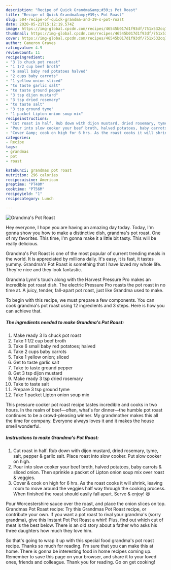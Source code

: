 ```yaml
---
description: "Recipe of Quick Grandma&amp;#39;s Pot Roast"
title: "Recipe of Quick Grandma&amp;#39;s Pot Roast"
slug: 504-recipe-of-quick-grandma-and-39-s-pot-roast
date: 2020-05-21T15:12:19.574Z
image: https://img-global.cpcdn.com/recipes/46545b017d1f93df/751x532cq70/grandmas-pot-roast-recipe-main-photo.jpg
thumbnail: https://img-global.cpcdn.com/recipes/46545b017d1f93df/751x532cq70/grandmas-pot-roast-recipe-main-photo.jpg
cover: https://img-global.cpcdn.com/recipes/46545b017d1f93df/751x532cq70/grandmas-pot-roast-recipe-main-photo.jpg
author: Cameron Graves
ratingvalue: 4.9
reviewcount: 11
recipeingredient:
- "3 lb chuck pot roast"
- "1 1/2 cup beef broth"
- "6 small baby red potatoes halved"
- "2 cups baby carrots"
- "1 yellow onion sliced"
- "to taste garlic salt"
- "to taste ground pepper"
- "3 tsp dijon mustard"
- "3 tsp dried rosemary"
- "to taste salt"
- "3 tsp ground tyme"
- "1 packet Lipton onion soup mix"
recipeinstructions:
- "Cut roast in half. Rub down with dijon mustard, dried rosemary, tyme, salt, pepper &amp; garlic salt. Place roast into slow cooker. Put slow cooker on high."
- "Pour into slow cooker your beef broth, halved potatoes, baby carrots &amp; sliced onion. Then sprinkle a packet of Lipton onion soup mix over roast &amp; veggies."
- "Cover &amp; cook on high for 6 hrs. As the roast cooks it will shrink, leaving room to move around the veggies half way through the cooking process. When finished the roast should easily fall apart. Serve &amp; enjoy! 😆"
categories:
- Recipe
tags:
- grandmas
- pot
- roast

katakunci: grandmas pot roast 
nutrition: 296 calories
recipecuisine: American
preptime: "PT40M"
cooktime: "PT56M"
recipeyield: "1"
recipecategory: Lunch

---
```



![Grandma&#39;s Pot Roast](https://img-global.cpcdn.com/recipes/46545b017d1f93df/751x532cq70/grandmas-pot-roast-recipe-main-photo.jpg)

Hey everyone, I hope you are having an amazing day today. Today, I'm gonna show you how to make a distinctive dish, grandma&#39;s pot roast. One of my favorites. This time, I'm gonna make it a little bit tasty. This will be really delicious.

Grandma&#39;s Pot Roast is one of the most popular of current trending meals in the world. It is appreciated by millions daily. It's easy, it is fast, it tastes yummy. Grandma&#39;s Pot Roast is something that I have loved my whole life. They're nice and they look fantastic.

Grandma Lynn&#39;s touch along with the Harvest Pressure Pro makes an incredible pot roast dish. The electric Pressure Pro roasts the pot roast in no time at. A juicy, tender, fall-apart pot roast, just like Grandma used to make.


To begin with this recipe, we must prepare a few components. You can cook grandma&#39;s pot roast using 12 ingredients and 3 steps. Here is how you can achieve that.

<!--inarticleads1-->

##### The ingredients needed to make Grandma&#39;s Pot Roast:

1. Make ready 3 lb chuck pot roast
1. Take 1 1/2 cup beef broth
1. Take 6 small baby red potatoes; halved
1. Take 2 cups baby carrots
1. Take 1 yellow onion; sliced
1. Get to taste garlic salt
1. Take to taste ground pepper
1. Get 3 tsp dijon mustard
1. Make ready 3 tsp dried rosemary
1. Take to taste salt
1. Prepare 3 tsp ground tyme
1. Take 1 packet Lipton onion soup mix


This pressure cooker pot roast recipe tastes incredible and cooks in two hours. In the realm of beef—often, what&#39;s for dinner—the humble pot roast continues to be a crowd-pleasing winner. My grandmother makes this all the time for company. Everyone always loves it and it makes the house smell wonderful. 

<!--inarticleads2-->

##### Instructions to make Grandma&#39;s Pot Roast:

1. Cut roast in half. Rub down with dijon mustard, dried rosemary, tyme, salt, pepper &amp; garlic salt. Place roast into slow cooker. Put slow cooker on high.
1. Pour into slow cooker your beef broth, halved potatoes, baby carrots &amp; sliced onion. Then sprinkle a packet of Lipton onion soup mix over roast &amp; veggies.
1. Cover &amp; cook on high for 6 hrs. As the roast cooks it will shrink, leaving room to move around the veggies half way through the cooking process. When finished the roast should easily fall apart. Serve &amp; enjoy! 😆


Pour Worcestershire sauce over the roast, and place the onion slices on top. Grandmas Pot Roast recipe: Try this Grandmas Pot Roast recipe, or contribute your own. If you want a pot roast to rival your grandma&#39;s (sorry grandma), give this Instant Pot Pot Roast a whirl! Plus, find out which cut of meat is the best below. There is an old story about a father who asks his three daughters how much they love him. 

So that's going to wrap it up with this special food grandma&#39;s pot roast recipe. Thanks so much for reading. I'm sure that you can make this at home. There is gonna be interesting food in home recipes coming up. Remember to save this page on your browser, and share it to your loved ones, friends and colleague. Thank you for reading. Go on get cooking!
